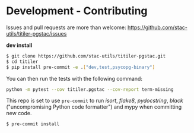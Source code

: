 # Development - Contributing

Issues and pull requests are more than welcome: https://github.com/stac-utils/titiler-pgstac/issues

**dev install**

```bash
$ git clone https://github.com/stac-utils/titiler-pgstac.git
$ cd titiler
$ pip install pre-commit -e .["dev,test,psycopg-binary"]
```

You can then run the tests with the following command:

```sh
python -m pytest --cov titiler.pgstac --cov-report term-missing
```

This repo is set to use `pre-commit` to run *isort*, *flake8*, *pydocstring*, *black* ("uncompromising Python code formatter") and mypy when committing new code.

```bash
$ pre-commit install
```
